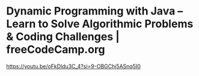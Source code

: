 # Dynamic Programming with Java – Learn to Solve Algorithmic Problems & Coding Challenges | freeCodeCamp.org
 
https://youtu.be/oFkDldu3C_4?si=9-OBGChj5ASnq5I0